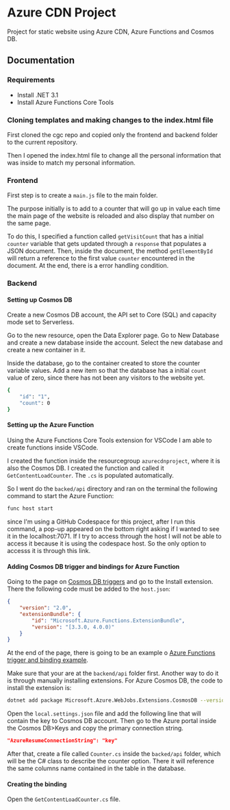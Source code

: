 # Azure CDN Project

Project for static website using Azure CDN, Azure Functions and Cosmos DB.

## Documentation

### Requirements

- Install .NET 3.1
- Install Azure Functions Core Tools

### Cloning templates and making changes to the index.html file

First cloned the cgc repo and copied only the frontend and backend folder to the current repository.

Then I opened the index.html file to change all the personal information that was inside to match my personal information.

### Frontend

First step is to create a `main.js` file to the main folder.

The purpose initially is to add to a counter that will go up in value each time the main page of the website is reloaded and also display that number on the same page.

To do this, I specified a function called `getVisitCount` that has a initial `counter` variable that gets updated through a `response` that populates a JSON document. Then, inside the document, the method `getElementById` will return a reference to the first value `counter` encountered in the document. At the end, there is a error handling condition.

### Backend

#### Setting up Cosmos DB

Create a new Cosmos DB account, the API set to Core (SQL) and capacity mode set to Serverless.

Go to the new resource, open the Data Explorer page. Go to New Database and create a new database inside the account. Select the new database and create a new container in it.

Inside the database, go to the container created to store the counter variable values. Add a new item so that the database has a initial `count` value of zero, since there has not been any visitors to the website yet.

```bash
{
    "id": "1",
    "count": 0 
}
```

#### Setting up the Azure Function

Using the Azure Functions Core Tools extension for VSCode I am able to create functions inside VSCode.

I created the function inside the resourcegroup `azurecdnproject`, where it is also the Cosmos DB. I created the function and called it `GetContentLoadCounter`. The `.cs` is populated automatically.

So I went do the `backed/api` directory and ran on the terminal the following command to start the Azure Function:

```bash
func host start
```

since I'm using a GitHub Codespace for this project, after I run this command, a pop-up appeared on the bottom right asking if I wanted to see it in the localhost:7071. If I try to access through the host I will not be able to access it because it is using the codespace host. So the only option to accesss it is through this link.

#### Adding Cosmos DB trigger and bindings for Azure Function

Going to the page on [Cosmos DB triggers](https://learn.microsoft.com/en-us/azure/azure-functions/functions-bindings-cosmosdb-v2?tabs=in-process%2Cfunctionsv2&pivots=programming-language-csharp) and go to the Install extension. There the following code must be added to the `host.json`:

```json
{
    "version": "2.0",
    "extensionBundle": {
        "id": "Microsoft.Azure.Functions.ExtensionBundle",
        "version": "[3.3.0, 4.0.0)"
    }
}
```

At the end of the page, there is going to be an example o [Azure Functions trigger and binding example](https://learn.microsoft.com/en-us/azure/azure-functions/functions-bindings-example?tabs=csharp).

Make sure that your are at the `backend/api` folder first. Another way to do it is through manually installing extensions. For Azure Cosmos DB, the code to install the extension is:

```bash
dotnet add package Microsoft.Azure.WebJobs.Extensions.CosmosDB --version 3.0.10
```

Open the `local.settings.json` file and add the following line that will contain the key to Cosmos DB account. Then go to the Azure portal inside the Cosmos DB>Keys and copy the primary connection string.

```json
"AzureResumeConnectionString": "key"
```

After that, create a file called `Counter.cs` inside the `backed/api` folder, which will be the C# class to describe the counter option. There it will reference the same columns name contained in the table in the database.

#### Creating the binding

Open the `GetContentLoadCounter.cs` file.

